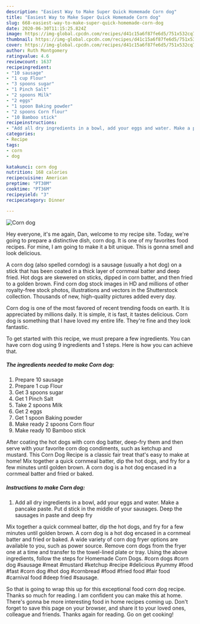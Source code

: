 ```yaml
---
description: "Easiest Way to Make Super Quick Homemade Corn dog"
title: "Easiest Way to Make Super Quick Homemade Corn dog"
slug: 668-easiest-way-to-make-super-quick-homemade-corn-dog
date: 2020-06-30T11:15:25.824Z
image: https://img-global.cpcdn.com/recipes/d41c15a6f87fe6d5/751x532cq70/corn-dog-recipe-main-photo.jpg
thumbnail: https://img-global.cpcdn.com/recipes/d41c15a6f87fe6d5/751x532cq70/corn-dog-recipe-main-photo.jpg
cover: https://img-global.cpcdn.com/recipes/d41c15a6f87fe6d5/751x532cq70/corn-dog-recipe-main-photo.jpg
author: Ruth Montgomery
ratingvalue: 4.6
reviewcount: 1637
recipeingredient:
- "10 sausage"
- "1 cup Flour"
- "3 spoons sugar"
- "1 Pinch Salt"
- "2 spoons Milk"
- "2 eggs"
- "1 spoon Baking powder"
- "2 spoons Corn flour"
- "10 Bamboo stick"
recipeinstructions:
- "Add all dry ingredients in a bowl, add your eggs and water. Make a pancake paste. Put d stick in the middle of your sausages. Deep the sausages in paste and deep fry"
categories:
- Recipe
tags:
- corn
- dog

katakunci: corn dog 
nutrition: 168 calories
recipecuisine: American
preptime: "PT30M"
cooktime: "PT36M"
recipeyield: "3"
recipecategory: Dinner

---
```



![Corn dog](https://img-global.cpcdn.com/recipes/d41c15a6f87fe6d5/751x532cq70/corn-dog-recipe-main-photo.jpg)

Hey everyone, it's me again, Dan, welcome to my recipe site. Today, we're going to prepare a distinctive dish, corn dog. It is one of my favorites food recipes. For mine, I am going to make it a bit unique. This is gonna smell and look delicious.

A corn dog (also spelled corndog) is a sausage (usually a hot dog) on a stick that has been coated in a thick layer of cornmeal batter and deep fried. Hot dogs are skewered on sticks, dipped in corn batter, and then fried to a golden brown. Find corn dog stock images in HD and millions of other royalty-free stock photos, illustrations and vectors in the Shutterstock collection. Thousands of new, high-quality pictures added every day.

Corn dog is one of the most favored of recent trending foods on earth. It is appreciated by millions daily. It is simple, it is fast, it tastes delicious. Corn dog is something that I have loved my entire life. They're fine and they look fantastic.


To get started with this recipe, we must prepare a few ingredients. You can have corn dog using 9 ingredients and 1 steps. Here is how you can achieve that.

<!--inarticleads1-->

##### The ingredients needed to make Corn dog:

1. Prepare 10 sausage
1. Prepare 1 cup Flour
1. Get 3 spoons sugar
1. Get 1 Pinch Salt
1. Take 2 spoons Milk
1. Get 2 eggs
1. Get 1 spoon Baking powder
1. Make ready 2 spoons Corn flour
1. Make ready 10 Bamboo stick


After coating the hot dogs with corn dog batter, deep-fry them and then serve with your favorite corn dog condiments, such as ketchup and mustard. This Corn Dog Recipe is a classic fair treat that&#39;s easy to make at home! Mix together a quick cornmeal batter, dip the hot dogs, and fry for a few minutes until golden brown. A corn dog is a hot dog encased in a cornmeal batter and fried or baked. 

<!--inarticleads2-->

##### Instructions to make Corn dog:

1. Add all dry ingredients in a bowl, add your eggs and water. Make a pancake paste. Put d stick in the middle of your sausages. Deep the sausages in paste and deep fry


Mix together a quick cornmeal batter, dip the hot dogs, and fry for a few minutes until golden brown. A corn dog is a hot dog encased in a cornmeal batter and fried or baked. A wide variety of corn dog fryer options are available to you, such as power source. Remove corn dogs from the fryer one at a time and transfer to the towel-lined plate or tray. Using the above ingredients, follow the steps for Homemade Corn Dogs. #corn dogs #corn dog #sausage #meat #mustard #ketchup #recipe #delicious #yummy #food #fast #corn dog #hot dog #cornbread #food #fried food #fair food #carnival food #deep fried #sausage. 

So that is going to wrap this up for this exceptional food corn dog recipe. Thanks so much for reading. I am confident you can make this at home. There's gonna be more interesting food in home recipes coming up. Don't forget to save this page on your browser, and share it to your loved ones, colleague and friends. Thanks again for reading. Go on get cooking!
